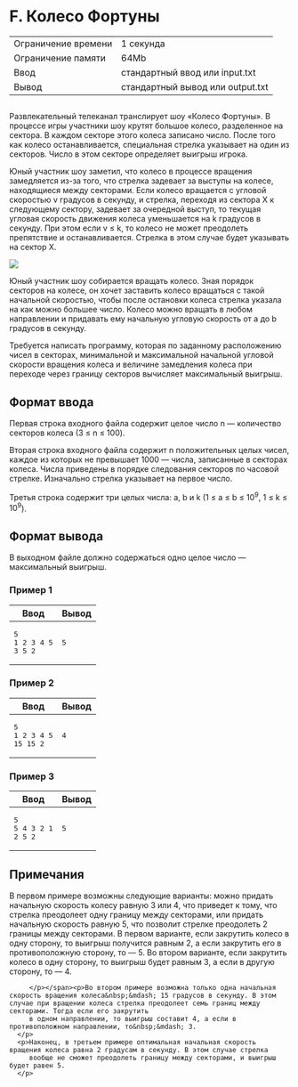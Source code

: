 <div class="problem-statement">
   <div class="header">
      <h1 class="title">F. Колесо Фортуны</h1>
      <table>
         <tr class="time-limit">
            <td class="property-title">Ограничение времени</td>
            <td>1&nbsp;секунда</td>
         </tr>
         <tr class="memory-limit">
            <td class="property-title">Ограничение памяти</td>
            <td>64Mb</td>
         </tr>
         <tr class="input-file">
            <td class="property-title">Ввод</td>
            <td colspan="1">стандартный ввод или input.txt</td>
         </tr>
         <tr class="output-file">
            <td class="property-title">Вывод</td>
            <td colspan="1">стандартный вывод или output.txt</td>
         </tr>
      </table>
   </div>
   <h2></h2>
   <div class="legend"><span style="">
         <p>Развлекательный телеканал транслирует шоу &laquo;Колесо Фортуны&raquo;. В процессе игры участники шоу крутят большое колесо, разделенное на сектора. В каждом секторе этого колеса записано число.
            После того как колесо останавливается, специальная стрелка указывает на один из секторов. Число в этом секторе определяет
            выигрыш игрока.
         </p></span><p>Юный участник шоу заметил, что колесо в процессе вращения замедляется из-за того, что стрелка задевает за выступы на колесе,
         находящиеся между секторами. Если колесо вращается с угловой скоростью <span class="tex-math-text">v</span> градусов в секунду, и стрелка, переходя из сектора <span class="tex-math-text">X</span> к следующему сектору, задевает за очередной выступ, то текущая угловая скорость движения колеса уменьшается на <span class="tex-math-text">k</span> градусов в секунду. При этом если <span class="tex-math-text">v &le; k</span>, то колесо не может преодолеть препятствие и останавливается. Стрелка в этом случае будет указывать на сектор <span class="tex-math-text">X</span>.
      </p>
      <p><img class="user-image" src="/testsys/statement-image?imageId=0ed8d34b4b95f9faf3c6c711b435feaf710a814143f9cdad9e83074505d16ad5"></p>
      <p>Юный участник шоу собирается вращать колесо. Зная порядок секторов на колесе, он хочет заставить колесо вращаться с такой
         начальной скоростью, чтобы после остановки колеса стрелка указала на как можно большее число. Колесо можно вращать в любом
         направлении и придавать ему начальную угловую скорость от <span class="tex-math-text">a</span> до <span class="tex-math-text">b</span> градусов в секунду.
      </p>
      <p>Требуется написать программу, которая по заданному расположению чисел в секторах, минимальной и максимальной начальной угловой
         скорости вращения колеса и величине замедления колеса при переходе через границу секторов вычисляет максимальный выигрыш.
      </p>
      <p></p>
   </div>
   <h2>Формат ввода</h2>
   <div class="input-specification"><span style="">
         <p>Первая строка входного файла содержит целое число <span class="tex-math-text">n</span>&nbsp;&mdash; количество секторов колеса (<span class="tex-math-text">3 &le; n &le; 100</span>).
         </p></span><p>Вторая строка входного файла содержит <span class="tex-math-text">n</span> положительных целых чисел, каждое из которых не превышает 1000&nbsp;&mdash; числа, записанные в секторах колеса. Числа приведены в порядке следования секторов по часовой стрелке. Изначально стрелка
         указывает на первое число.
      </p>
      <p>Третья строка содержит три целых числа: <span class="tex-math-text">a</span>, <span class="tex-math-text">b</span> и <span class="tex-math-text">k</span> (<span class="tex-math-text">1 &le; a &le; b &le; 10<sup>9</sup></span>, <span class="tex-math-text">1 &le; k &le; 10<sup>9</sup></span>). 
      </p>
   </div>
   <h2>Формат вывода</h2>
   <div class="output-specification"><span style="">
         <p>В выходном файле должно содержаться одно целое число&nbsp;&mdash; максимальный выигрыш.</p></span></div>
   <h3>Пример 1</h3>
   <table class="sample-tests">
      <thead>
         <tr>
            <th>Ввод</th>
            <th>Вывод</th>
         </tr>
      </thead>
      <tbody>
         <tr>
            <td><pre>5
1 2 3 4 5
3 5 2
</pre></td>
            <td><pre>5
</pre></td>
         </tr>
      </tbody>
   </table>
   <h3>Пример 2</h3>
   <table class="sample-tests">
      <thead>
         <tr>
            <th>Ввод</th>
            <th>Вывод</th>
         </tr>
      </thead>
      <tbody>
         <tr>
            <td><pre>5
1 2 3 4 5
15 15 2
</pre></td>
            <td><pre>4
</pre></td>
         </tr>
      </tbody>
   </table>
   <h3>Пример 3</h3>
   <table class="sample-tests">
      <thead>
         <tr>
            <th>Ввод</th>
            <th>Вывод</th>
         </tr>
      </thead>
      <tbody>
         <tr>
            <td><pre>5
5 4 3 2 1
2 5 2
</pre></td>
            <td><pre>5
</pre></td>
         </tr>
      </tbody>
   </table>
   <h2>Примечания</h2>
   <div class="notes"><span style="">
         <p>В первом примере возможны следующие варианты: можно придать начальную скорость колесу равную 3 или 4, что приведет к тому,
            что стрелка преодолеет одну границу между секторами, или придать начальную скорость равную 5, что позволит стрелке преодолеть
            2 границы между секторами. В первом варианте, если закрутить колесо в одну сторону, то выигрыш получится равным 2, а если
            закрутить его в противоположную сторону, то&nbsp;&mdash; 5. Во втором варианте, если закрутить колесо в одну сторону, то выигрыш будет равным 3, а если в другую сторону, то — 4.
            
         </p></span><p>Во втором примере возможна только одна начальная скорость вращения колеса&nbsp;&mdash; 15 градусов в секунду. В этом случае при вращении колеса стрелка преодолеет семь границ между секторами. Тогда если его закрутить
         в одном направлении, то выигрыш составит 4, а если в противоположном направлении, то&nbsp;&mdash; 3.
      </p>
      <p>Наконец, в третьем примере оптимальная начальная скорость вращения колеса равна 2 градусам в секунду. В этом случае стрелка
         вообще не сможет преодолеть границу между секторами, и выигрыш будет равен 5. 
      </p>
   </div>
